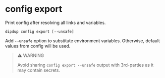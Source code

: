 # config export

Print config after resolving all links and variables.

```shell
dipdup config export [--unsafe]
```

Add `--unsafe` option to substitute environment variables. Otherwise, default values from config will be used.

> ⚠ WARNING
>
> Avoid sharing `config export --unsafe` output with 3rd-parties as it may contain secrets.
